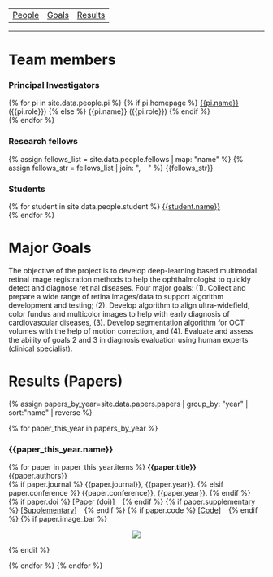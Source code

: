 <!-- ---
title: Multimodal Retina Image Alignment and Applications
--- -->

<table>
   <tr>
     <td><a href=".#people">People</a></td>
     <td><a href=".#goals">Goals</a></td>
     <td><a href=".#results">Results</a></td>
   </tr>
 </table>
 <hr>

# Team members <a name="people"></a>
### Principal Investigators
{% for pi in site.data.people.pi %}
{% if pi.homepage %} [{{pi.name}}]({{pi.homepage}}) ({{pi.role}}) {% else %} {{pi.name}} ({{pi.role}}) {% endif %} <br>
{% endfor %}

### Research fellows
{% assign fellows_list = site.data.people.fellows | map: "name" %}
{% assign fellows_str = fellows_list | join: ", &ensp; " %}
{{fellows_str}}

<!--
{% for fellow in site.data.people.fellows %}
{{fellow.name}}
{% endfor %}
-->

### Students
{% for student in site.data.people.student %} [{{student.name}}]({{student.homepage}}) <br> {% endfor %}

# Major Goals <a name="goals"></a>
The objective of the project is to develop deep-learning based multimodal retinal image registration methods to help the ophthalmologist to quickly detect and diagnose retinal diseases.  Four major goals: (1). Collect and prepare a wide range of retina images/data to support algorithm development and testing; (2). Develop algorithm to align ultra-widefield, color fundus and multicolor images to help with early diagnosis of cardiovascular diseases, (3).  Develop segmentation algorithm for OCT volumes with the help of motion correction, and (4).  Evaluate and assess the ability of goals 2 and 3 in diagnosis evaluation using human experts (clinical specialist). <br>

# Results (Papers) <a name="results"></a>
{% assign papers_by_year=site.data.papers.papers | group_by: "year" | sort:"name" | reverse %}
<!-- {% assign papers=site.data.papers.papers | sort:"year", "last" | group_by: "year" %} -->
{% for paper_this_year in papers_by_year %}
### {{paper_this_year.name}}
{% for paper in paper_this_year.items %}
**{{paper.title}}** <br>
{{paper.authors}} <br>
{% if paper.journal %} {{paper.journal}}, {{paper.year}}. {% elsif paper.conference %} {{paper.conference}}, {{paper.year}}. {% endif %} <br>
{% if paper.doi %} \[[Paper \(doi\)]({{paper.doi}})\] &ensp; {% endif %}
{% if paper.supplementary %} \[[Supplementary]({{paper.supplementary}})\] &ensp; {% endif %}
{% if paper.code %} \[[Code]({{paper.code}})\] &ensp; {% endif %}
{% if paper.image_bar %}
<p align="center">
  <img src="{{site.baseurl}}{{paper.image_bar}}" >
</p>    
{% endif %}

{% endfor %}
{% endfor %}
